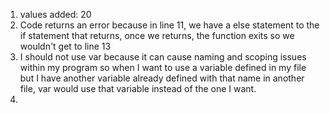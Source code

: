 1. values added: 20
2. Code returns an error because in line 11, we have a else statement to the if statement that returns, once we returns, the function exits so we wouldn't get to line 13 
3. I should not use var because it can cause naming and scoping issues within my program so when I want to use a variable defined in my file but I have another variable already defined with that name in another file, var would use that variable instead of the one I want.
4. 